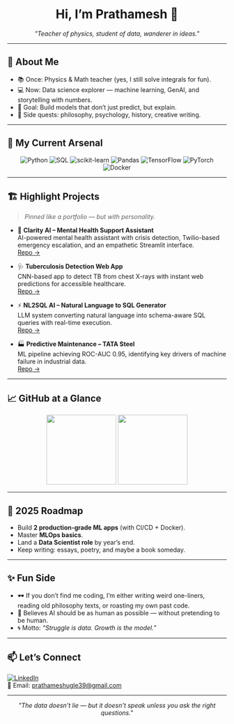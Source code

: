 <h1 align="center">Hi, I’m Prathamesh 👋</h1>

<p align="center">
  <em>"Teacher of physics, student of data, wanderer in ideas."</em>
</p>

---

## 🚀 About Me
- 📚 Once: Physics & Math teacher (yes, I still solve integrals for fun).  
- 💻 Now: Data science explorer — machine learning, GenAI, and storytelling with numbers.  
- 🎯 Goal: Build models that don’t just predict, but explain.  
- 🧠 Side quests: philosophy, psychology, history, creative writing.  

---

## 🔭 My Current Arsenal
<div align="center">

![Python](https://img.shields.io/badge/Python-3776AB?style=for-the-badge&logo=python&logoColor=white)
![SQL](https://img.shields.io/badge/SQL-316192?style=for-the-badge&logo=postgresql&logoColor=white)
![scikit-learn](https://img.shields.io/badge/Scikit--Learn-F7931E?style=for-the-badge&logo=scikitlearn&logoColor=white)
![Pandas](https://img.shields.io/badge/Pandas-150458?style=for-the-badge&logo=pandas&logoColor=white)
![TensorFlow](https://img.shields.io/badge/TensorFlow-FF6F00?style=for-the-badge&logo=TensorFlow&logoColor=white)
![PyTorch](https://img.shields.io/badge/PyTorch-EE4C2C?style=for-the-badge&logo=pytorch&logoColor=white)
![Docker](https://img.shields.io/badge/Docker-2496ED?style=for-the-badge&logo=docker&logoColor=white)

</div>

---

## 🏗 Highlight Projects
> *Pinned like a portfolio — but with personality.*

- 🧘 **Clarity AI – Mental Health Support Assistant**  
  AI-powered mental health assistant with crisis detection, Twilio-based emergency escalation, and an empathetic Streamlit interface.  
  [Repo →](#)

- 🩺 **Tuberculosis Detection Web App**  
  CNN-based app to detect TB from chest X-rays with instant web predictions for accessible healthcare.  
  [Repo →](#)

- ⚡ **NL2SQL AI – Natural Language to SQL Generator**  
  LLM system converting natural language into schema-aware SQL queries with real-time execution.  
  [Repo →](#)

- 🏭 **Predictive Maintenance – TATA Steel**  
  ML pipeline achieving ROC-AUC 0.95, identifying key drivers of machine failure in industrial data.  
  [Repo →](#)

---

## 📈 GitHub at a Glance
<p align="center">
  <img src="https://github-readme-stats.vercel.app/api?username=Prathamesh172&show_icons=true&theme=radical" height="160"/>
  <img src="https://github-readme-stats.vercel.app/api/top-langs/?username=Prathamesh172&layout=compact&theme=radical" height="160"/>
</p>

---

## 🎯 2025 Roadmap
- Build **2 production-grade ML apps** (with CI/CD + Docker).  
- Master **MLOps basics**.  
- Land a **Data Scientist role** by year’s end.  
- Keep writing: essays, poetry, and maybe a book someday.

---

## ✨ Fun Side
- 🕶 If you don’t find me coding, I’m either writing weird one-liners, reading old philosophy texts, or roasting my own past code.  
- 🤖 Believes AI should be as human as possible — without pretending to be human.  
- 🌀 Motto: *“Struggle is data. Growth is the model.”*  

---

## 📫 Let’s Connect
[![LinkedIn](https://img.shields.io/badge/LinkedIn-blue?style=for-the-badge&logo=linkedin)](https://linkedin.com/in/prathamesh-ugle-299320326/)  
📧 Email: prathameshugle39@gmail.com  

---

<p align="center">
  <em>"The data doesn’t lie — but it doesn’t speak unless you ask the right questions."</em>
</p>
